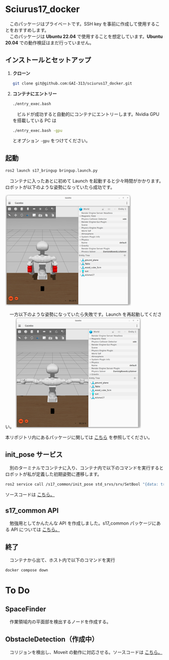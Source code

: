 # Sciurus17_docker
　このパッケージはプライベートです。SSH key を事前に作成して使用することをおすすめします。<br>
　このパッケージは **Ubuntu 22.04** で使用することを想定しています。**Ubuntu 20.04** での動作検証はまだ行っていません。
## インストールとセットアップ
1. **クローン**<br>
    ```bash
    git clone git@github.com:GAI-313/sciurus17_docker.git
    ```

2. **コンテナにエントリー**<br>
    ```bash
    ./entry_exec.bash
    ```
    　ビルドが成功すると自動的にコンテナにエントリーします。Nvidia GPU を搭載している PC は
    ```bash
    ./entry_exec.bash -gpu
    ```
    とオプション ```-gpu``` をつけてください。

## 起動
```bash
ros2 launch s17_bringup bringup.launch.py
```
　コンテナに入ったあとに初めて Launch を起動すると少々時間がかかります。ロボットが以下のような姿勢になっていたら成功です。

<img src="img/true_gazebo.png" width=400>

　一方以下のような姿勢になっていたら失敗です。Launch を再起動してください。
<img src="img/invarid_gazebo.png" width=400>

本リポジトリ内にあるパッケージに関しては
[こちら](sciurus17_common)
を参照してください。

## init_pose サービス
　別のターミナルでコンテナに入り、コンテナ内で以下のコマンドを実行するとロボットが私が定義した初期姿勢に遷移します。
```bash
ros2 service call /s17_common/init_pose std_srvs/srv/SetBool "{data: true}"
```
ソースコードは
[こちら。](sciurus17_common/s17_common/src/pose_srvs.cpp)

## s17_common API
　勉強用としてかんたんな API を作成しました。s17_common パッケージにある API については
[こちら。](sciurus17_common/s17_common/s17_common)

## 終了
　コンテナから出て、ホスト内で以下のコマンドを実行
```bash
docker compose down
```

# To Do
## SpaceFinder
　作業領域内の平面部を検出するノードを作成する。

## ObstacleDetection（作成中）
　コリジョンを検出し、Moveit の動作に対応させる。ソースコードは
[こちら。](sciurus17_common/s17_vision/src/obstacle_detection.cpp)
